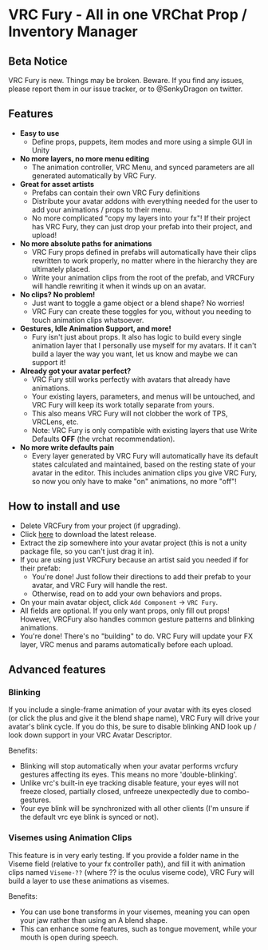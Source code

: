 # VRC Fury - All in one VRChat Prop / Inventory Manager

## Beta Notice

VRC Fury is new. Things may be broken. Beware. If you find any issues, please report them in our issue tracker, or to @SenkyDragon on twitter.

## Features
* **Easy to use**
  * Define props, puppets, item modes and more using a simple GUI in Unity
* **No more layers, no more menu editing**
  * The animation controller, VRC Menu, and synced parameters are all generated automatically by VRC Fury.
* **Great for asset artists**
  * Prefabs can contain their own VRC Fury definitions
  * Distribute your avatar addons with everything needed for the user to add your animations / props to their menu.
  * No more complicated "copy my layers into your fx"! If their project has VRC Fury, they can just drop your prefab into their project, and upload!
* **No more absolute paths for animations**
  * VRC Fury props defined in prefabs will automatically have their clips rewritten to work properly, no matter where in the hierarchy they are ultimately placed.
  * Write your animation clips from the root of the prefab, and VRCFury will handle rewriting it when it winds up on an avatar.
* **No clips? No problem!**
  * Just want to toggle a game object or a blend shape? No worries!
  * VRC Fury can create these toggles for you, without you needing to touch animation clips whatsoever.
* **Gestures, Idle Animation Support, and more!**
  * Fury isn't just about props. It also has logic to build every single animation layer that I personally use myself for my avatars. If it can't build a layer the way you want, let us know and maybe we can support it!
* **Already got your avatar perfect?**
  * VRC Fury still works perfectly with avatars that already have animations.
  * Your existing layers, parameters, and menus will be untouched, and VRC Fury will keep its work totally separate from yours.
  * This also means VRC Fury will not clobber the work of TPS, VRCLens, etc.
  * Note: VRC Fury is only compatible with existing layers that use Write Defaults **OFF** (the vrchat recommendation).
* **No more write defaults pain**
  * Every layer generated by VRC Fury will automatically have its default states calculated and maintained, based on the resting state of your avatar in the editor. This includes animation clips you give VRC Fury, so now you only have to make "on" animations, no more "off"!

## How to install and use

* Delete VRCFury from your project (if upgrading).
* Click [here](https://gitlab.com/senky/VRCFury/-/archive/master/SenkyFX-master.zip) to download the latest release.
* Extract the zip somewhere into your avatar project (this is not a unity package file, so you can't just drag it in).
* If you are using just VRCFury because an artist said you needed if for their prefab:
  * You're done! Just follow their directions to add their prefab to your avatar, and VRC Fury will handle the rest.
  * Otherwise, read on to add your own behaviors and props.
* On your main avatar object, click `Add Component` -> `VRC Fury`.
* All fields are optional. If you only want props, only fill out props! However, VRCFury also handles common gesture patterns and blinking animations.
* You're done! There's no "building" to do. VRC Fury will update your FX layer, VRC menus and params automatically before each upload.

## Advanced features

### Blinking

If you include a single-frame animation of your avatar with its eyes closed (or click the plus and give it the blend shape name), VRC Fury will drive your avatar's blink cycle. If you do this, be sure to disable blinking AND look up / look down support in your VRC Avatar Descriptor.

Benefits:
* Blinking will stop automatically when your avatar performs vrcfury gestures affecting its eyes. This means no more 'double-blinking'.
* Unlike vrc's built-in eye tracking disable feature, your eyes will not freeze closed, partially closed, unfreeze unexpectedly due to combo-gestures.
* Your eye blink will be synchronized with all other clients (I'm unsure if the default vrc eye blink is synced or not).

### Visemes using Animation Clips

This feature is in very early testing. If you provide a folder name in the Viseme field (relative to your fx controller path), and fill it with animation clips named `Viseme-??` (where ?? is the oculus viseme code), VRC Fury will build a layer to use these animations as visemes.

Benefits:

* You can use bone transforms in your visemes, meaning you can open your jaw rather than using an A blend shape.
* This can enhance some features, such as tongue movement, while your mouth is open during speech.
